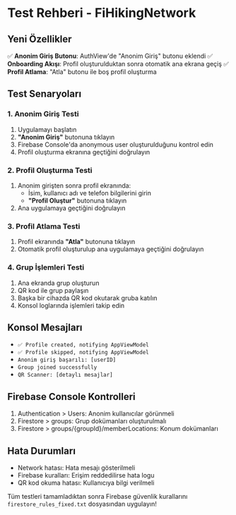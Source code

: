# Test Rehberi - FiHikingNetwork

## Yeni Özellikler
✅ **Anonim Giriş Butonu**: AuthView'de "Anonim Giriş" butonu eklendi
✅ **Onboarding Akışı**: Profil oluşturulduktan sonra otomatik ana ekrana geçiş
✅ **Profil Atlama**: "Atla" butonu ile boş profil oluşturma

## Test Senaryoları

### 1. Anonim Giriş Testi
1. Uygulamayı başlatın
2. **"Anonim Giriş"** butonuna tıklayın
3. Firebase Console'da anonymous user oluşturulduğunu kontrol edin
4. Profil oluşturma ekranına geçtiğini doğrulayın

### 2. Profil Oluşturma Testi
1. Anonim girişten sonra profil ekranında:
   - İsim, kullanıcı adı ve telefon bilgilerini girin
   - **"Profil Oluştur"** butonuna tıklayın
2. Ana uygulamaya geçtiğini doğrulayın

### 3. Profil Atlama Testi
1. Profil ekranında **"Atla"** butonuna tıklayın
2. Otomatik profil oluşturulup ana uygulamaya geçtiğini doğrulayın

### 4. Grup İşlemleri Testi
1. Ana ekranda grup oluşturun
2. QR kod ile grup paylaşın
3. Başka bir cihazda QR kod okutarak gruba katılın
4. Konsol loglarında işlemleri takip edin

## Konsol Mesajları
- `✅ Profile created, notifying AppViewModel`
- `✅ Profile skipped, notifying AppViewModel` 
- `Anonim giriş başarılı: [userID]`
- `Group joined successfully`
- `QR Scanner: [detaylı mesajlar]`

## Firebase Console Kontrolleri
1. Authentication > Users: Anonim kullanıcılar görünmeli
2. Firestore > groups: Grup dokümanları oluşturulmalı
3. Firestore > groups/{groupId}/memberLocations: Konum dokümanları

## Hata Durumları
- Network hatası: Hata mesajı gösterilmeli
- Firebase kuralları: Erişim reddedilirse hata logu
- QR kod okuma hatası: Kullanıcıya bilgi verilmeli

Tüm testleri tamamladıktan sonra Firebase güvenlik kurallarını `firestore_rules_fixed.txt` dosyasından uygulayın!
